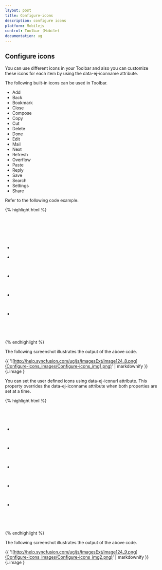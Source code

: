 ```yaml
---
layout: post
title: Configure-icons
description: configure icons
platform: Mobilejs
control: Toolbar (Mobile)
documentation: ug
---
```


## Configure icons

You can use different icons in your Toolbar and also you can customize these icons for each item by using the data-ej-iconname attribute.

The following built-in icons can be used in Toolbar.

* Add
* Back
* Bookmark
* Close
* Compose
* Copy
* Cut
* Delete
* Done
* Edit
* Mail
* Next
* Refresh
* Overflow
* Paste
* Reply
* Save
* Search
* Settings
* Share

Refer to the following code example.

{% highlight html %}

   <div data-role="ejmtoolbar" id="toolbar_sample">

            <ul>

                <li data-ej-iconname="add" li>

                <li data-ej-iconname="cut"></li>

                <li data-ej-iconname="copy"></li>

                <li data-ej-iconname="save"></li>

                <li data-ej-iconname="search"></li>

            </ul>

     </div>



{% endhighlight %}

The following screenshot illustrates the output of the above code.

{{ '![http://help.syncfusion.com/ug/js/ImagesExt/image124_8.png](Configure-icons_images/Configure-icons_img1.png)' | markdownify }}
{:.image }


You can set the user defined icons using data-ej-iconurl attribute. This property overrides the data-ej-iconname attribute when both properties are set at a time. 

{% highlight html %}

<div data-role="ejmtoolbar" id="sample-toolbar" style="z-index: 100000;">

            <ul>

                <li data-ej-iconurl=" http://js.syncfusion.com/UG/Mobile/Content/toolbar/back.png"></li>

                <li data-ej-iconurl=" http://js.syncfusion.com/UG/Mobile/Content/toolbar/forward.png"></li>

                <li data-ej-iconurl=" http://js.syncfusion.com/UG/Mobile/Content/toolbar/plugin.png"></li>

                <li data-ej-iconurl=" http://js.syncfusion.com/UG/Mobile/Content/toolbar/edit.png"></li>

                <li data-ej-iconurl=" http://js.syncfusion.com/UG/Mobile/Content/toolbar/airoplane_mode.png"></li>

            </ul>

        </div>





{% endhighlight %}

The following screenshot illustrates the output of the above code.

{{ '![http://help.syncfusion.com/ug/js/ImagesExt/image124_9.png](Configure-icons_images/Configure-icons_img2.png)' | markdownify }}
{:.image }


